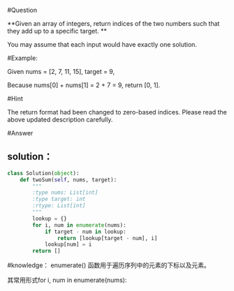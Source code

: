 #Question

**Given an array of integers, return indices of the two numbers such that they add up to a specific target.
**

You may assume that each input would have exactly one solution.


#Example:

Given nums = [2, 7, 11, 15], target = 9,

Because nums[0] + nums[1] = 2 + 7 = 9,
return [0, 1].


#Hint

The return format had been changed to zero-based indices. Please read the above updated description carefully.

#Answer

## solution：

```python
class Solution(object):
    def twoSum(self, nums, target):
        """
        :type nums: List[int]
        :type target: int
        :rtype: List[int]
        """
        lookup = {}
        for i, num in enumerate(nums):
            if target - num in lookup:
                return [lookup[target - num], i]
            lookup[num] = i
        return []
```


#knowledge：
enumerate() 函数用于遍历序列中的元素的下标以及元素。

其常用形式for i, num in enumerate(nums):
